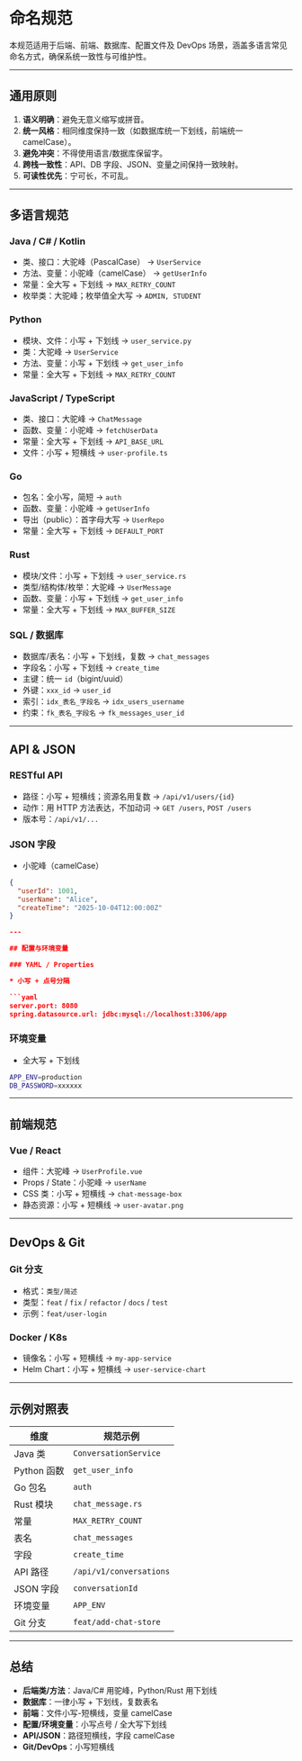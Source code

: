 # 命名规范

本规范适用于后端、前端、数据库、配置文件及 DevOps 场景，涵盖多语言常见命名方式，确保系统一致性与可维护性。

---

## 通用原则
1. **语义明确**：避免无意义缩写或拼音。
2. **统一风格**：相同维度保持一致（如数据库统一下划线，前端统一 camelCase）。
3. **避免冲突**：不得使用语言/数据库保留字。
4. **跨栈一致性**：API、DB 字段、JSON、变量之间保持一致映射。
5. **可读性优先**：宁可长，不可乱。

---

## 多语言规范

### Java / C# / Kotlin
- 类、接口：大驼峰（PascalCase） → `UserService`
- 方法、变量：小驼峰（camelCase） → `getUserInfo`
- 常量：全大写 + 下划线 → `MAX_RETRY_COUNT`
- 枚举类：大驼峰；枚举值全大写 → `ADMIN, STUDENT`

### Python
- 模块、文件：小写 + 下划线 → `user_service.py`
- 类：大驼峰 → `UserService`
- 方法、变量：小写 + 下划线 → `get_user_info`
- 常量：全大写 + 下划线 → `MAX_RETRY_COUNT`

### JavaScript / TypeScript
- 类、接口：大驼峰 → `ChatMessage`
- 函数、变量：小驼峰 → `fetchUserData`
- 常量：全大写 + 下划线 → `API_BASE_URL`
- 文件：小写 + 短横线 → `user-profile.ts`

### Go
- 包名：全小写，简短 → `auth`
- 函数、变量：小驼峰 → `getUserInfo`
- 导出（public）：首字母大写 → `UserRepo`
- 常量：全大写 + 下划线 → `DEFAULT_PORT`

### Rust
- 模块/文件：小写 + 下划线 → `user_service.rs`
- 类型/结构体/枚举：大驼峰 → `UserMessage`
- 函数、变量：小写 + 下划线 → `get_user_info`
- 常量：全大写 + 下划线 → `MAX_BUFFER_SIZE`

### SQL / 数据库
- 数据库/表名：小写 + 下划线，复数 → `chat_messages`
- 字段名：小写 + 下划线 → `create_time`
- 主键：统一 `id`（bigint/uuid）
- 外键：`xxx_id` → `user_id`
- 索引：`idx_表名_字段名` → `idx_users_username`
- 约束：`fk_表名_字段名` → `fk_messages_user_id`

---

## API & JSON

### RESTful API
- 路径：小写 + 短横线；资源名用复数 → `/api/v1/users/{id}`
- 动作：用 HTTP 方法表达，不加动词 → `GET /users`, `POST /users`
- 版本号：`/api/v1/...`

### JSON 字段
- 小驼峰（camelCase）
```json
{
  "userId": 1001,
  "userName": "Alice",
  "createTime": "2025-10-04T12:00:00Z"
}

---

## 配置与环境变量

### YAML / Properties

* 小写 + 点号分隔

```yaml
server.port: 8080
spring.datasource.url: jdbc:mysql://localhost:3306/app
```

### 环境变量

* 全大写 + 下划线

```bash
APP_ENV=production
DB_PASSWORD=xxxxxx
```

---

## 前端规范

### Vue / React

* 组件：大驼峰 → `UserProfile.vue`
* Props / State：小驼峰 → `userName`
* CSS 类：小写 + 短横线 → `chat-message-box`
* 静态资源：小写 + 短横线 → `user-avatar.png`

---

## DevOps & Git

### Git 分支

* 格式：`类型/简述`
* 类型：`feat` / `fix` / `refactor` / `docs` / `test`
* 示例：`feat/user-login`

### Docker / K8s

* 镜像名：小写 + 短横线 → `my-app-service`
* Helm Chart：小写 + 短横线 → `user-service-chart`

---

## 示例对照表

| 维度        | 规范示例                    |
| --------- | ----------------------- |
| Java 类    | `ConversationService`   |
| Python 函数 | `get_user_info`         |
| Go 包名     | `auth`                  |
| Rust 模块   | `chat_message.rs`       |
| 常量        | `MAX_RETRY_COUNT`       |
| 表名        | `chat_messages`         |
| 字段        | `create_time`           |
| API 路径    | `/api/v1/conversations` |
| JSON 字段   | `conversationId`        |
| 环境变量      | `APP_ENV`               |
| Git 分支    | `feat/add-chat-store`   |

---

## 总结

* **后端类/方法**：Java/C# 用驼峰，Python/Rust 用下划线
* **数据库**：一律小写 + 下划线，复数表名
* **前端**：文件小写-短横线，变量 camelCase
* **配置/环境变量**：小写点号 / 全大写下划线
* **API/JSON**：路径短横线，字段 camelCase
* **Git/DevOps**：小写短横线
